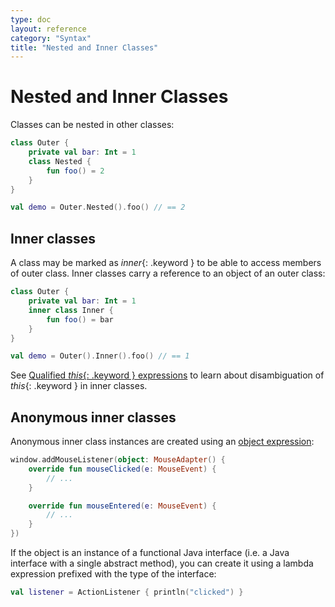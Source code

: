 ```yaml
---
type: doc
layout: reference
category: "Syntax"
title: "Nested and Inner Classes"
---
```


# Nested and Inner Classes

Classes can be nested in other classes:

``` kotlin
class Outer {
    private val bar: Int = 1
    class Nested {
        fun foo() = 2
    }
}

val demo = Outer.Nested().foo() // == 2
```

## Inner classes

A class may be marked as *inner*{: .keyword } to be able to access members of outer class. Inner classes carry a reference to an object of an outer class:

``` kotlin
class Outer {
    private val bar: Int = 1
    inner class Inner {
        fun foo() = bar
    }
}

val demo = Outer().Inner().foo() // == 1
```

See [Qualified *this*{: .keyword } expressions](this-expressions.html) to learn about disambiguation of *this*{: .keyword } in inner classes.

## Anonymous inner classes

Anonymous inner class instances are created using an [object expression](object-declarations.html#object-expressions):

``` kotlin
window.addMouseListener(object: MouseAdapter() {
    override fun mouseClicked(e: MouseEvent) {
        // ...
    }

    override fun mouseEntered(e: MouseEvent) {
        // ...
    }
})
```

If the object is an instance of a functional Java interface (i.e. a Java interface with a single abstract method),
you can create it using a lambda expression prefixed with the type of the interface:

``` kotlin
val listener = ActionListener { println("clicked") }
```
